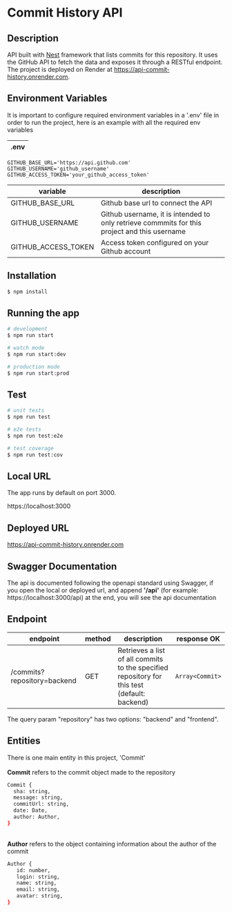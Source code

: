 # Commit History API

## Description

API built with [Nest](https://github.com/nestjs/nest) framework that lists commits for this repository.
It uses the GitHub API to fetch the data and exposes it through a RESTful endpoint. The project is deployed on Render at https://api-commit-history.onrender.com.

## Environment Variables

It is important to configure required environment variables in a '.env' file in order to run the project,
here is an example with all the required env variables

| **.env** |
| --- | 
```
GITHUB_BASE_URL='https://api.github.com'
GITHUB_USERNAME='github_username'
GITHUB_ACCESS_TOKEN='your_github_access_token'

```

| variable | description |
| --- | --- | 
| GITHUB_BASE_URL | Github base url to connect the API |
| GITHUB_USERNAME | Github username, it is intended to only retrieve commmits for this project and this username |
| GITHUB_ACCESS_TOKEN | Access token configured on your Github account |



## Installation

```bash
$ npm install
```

## Running the app

```bash
# development
$ npm run start

# watch mode
$ npm run start:dev

# production mode
$ npm run start:prod
```

## Test

```bash
# unit tests
$ npm run test

# e2e tests
$ npm run test:e2e

# test coverage
$ npm run test:cov
```

## Local URL
The app runs by default on port 3000.

https://localhost:3000

## Deployed URL

https://api-commit-history.onrender.com


## Swagger Documentation
The api is documented following the openapi standard using Swagger,
if you open the local or deployed url, and append **'/api'** (for example: https://localhost:3000/api) at the end, you will see the api documentation


## Endpoint

| endpoint | method | description| response OK|
| --- | --- | --- | --- |
| /commits?repository=backend | GET | Retrieves a list of all commits to the specified repository for this test (default: backend) | ``` Array<Commit> ```


The query param "repository" has two options: "backend" and "frontend".

## Entities
There is one main entity in this project, 'Commit'
 \
 \
**Commit** refers to the commit object made to the repository
```bash
Commit {
  sha: string,
  message: string,
  commitUrl: string,
  date: Date,
  author: Author,
}
```
 \
 **Author** refers to the object containing information about the author of the commit
 
 ```bash
Author {
	id: number,
	login: string,
	name: string,
	email: string,
	avatar: string,
}
```